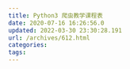 ```yaml
---
title: Python3 爬虫教学课程表
date: 2020-07-16 16:26:56.0
updated: 2022-03-30 23:30:28.191
url: /archives/612.html
categories: 
tags: 
---
```


